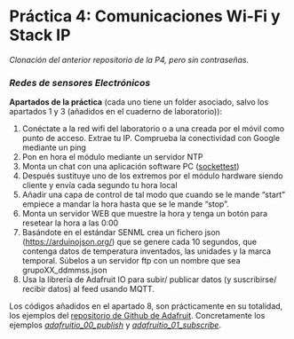 # Práctica 4: Comunicaciones Wi-Fi y Stack IP

*Clonación del anterior repositorio de la P4, pero sin contraseñas.*

### *Redes de sensores Electrónicos*

**Apartados de la práctica** (cada uno tiene un folder asociado, salvo los apartados 1 y 3 (añadidos en el cuaderno de laboratorio)):

1. Conéctate a la red wifi del laboratorio o a una creada por el móvil como punto de acceso. Extrae tu IP. Comprueba la conectividad con Google mediante un ping
2. Pon en hora el módulo mediante un servidor NTP
3. Monta un chat con una aplicación software PC ([sockettest](http://sockettest.sourceforge.net/))
4. Después sustituye uno de los extremos por el módulo hardware siendo cliente y envía cada segundo tu hora local
5. Añadir una capa de control de tal modo que cuando se le mande “start” empiece a mandar la hora hasta que se le mande “stop”.
6. Monta un servidor WEB que muestre la hora y tenga un botón para resetear la hora a las 0:00
7. Basándote en el estándar SENML crea un fichero json (https://arduinojson.org/) que se genere cada 10 segundos, que contenga datos de temperatura inventados, las unidades y la marca temporal. Súbelos a un servidor ftp con un nombre que sea grupoXX_ddmmss.json
8. Usa la librería de Adafruit IO para subir/ publicar datos (y suscribirse/ recibir datos) al feed usando MQTT.

Los códigos añadidos en el apartado 8, son prácticamente en su totalidad, los ejemplos del [repositorio de Github de Adafruit](https://github.com/adafruit/Adafruit_IO_Arduino/tree/master/examples). Concretamente los ejemplos [*adafruitio\_00\_publish*](https://github.com/adafruit/Adafruit_IO_Arduino/tree/master/examples/adafruitio_00_publish) y [*adafruitio\_01\_subscribe*](https://github.com/adafruit/Adafruit_IO_Arduino/tree/master/examples/adafruitio_01_subscribe).